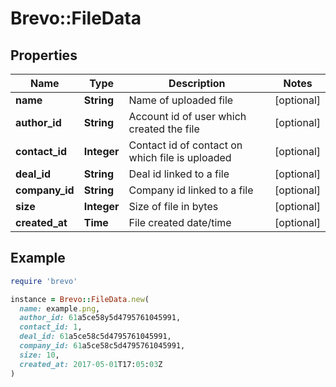 # Brevo::FileData

## Properties

| Name | Type | Description | Notes |
| ---- | ---- | ----------- | ----- |
| **name** | **String** | Name of uploaded file | [optional] |
| **author_id** | **String** | Account id of user which created the file | [optional] |
| **contact_id** | **Integer** | Contact id of contact on which file is uploaded | [optional] |
| **deal_id** | **String** | Deal id linked to a file | [optional] |
| **company_id** | **String** | Company id linked to a file | [optional] |
| **size** | **Integer** | Size of file in bytes | [optional] |
| **created_at** | **Time** | File created date/time | [optional] |

## Example

```ruby
require 'brevo'

instance = Brevo::FileData.new(
  name: example.png,
  author_id: 61a5ce58y5d4795761045991,
  contact_id: 1,
  deal_id: 61a5ce58c5d4795761045991,
  company_id: 61a5ce58c5d4795761045991,
  size: 10,
  created_at: 2017-05-01T17:05:03Z
)
```

